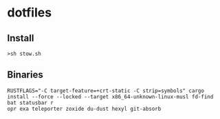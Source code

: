 # dotfiles

## Install
```
>sh stow.sh
```

## Binaries
```
RUSTFLAGS="-C target-feature=+crt-static -C strip=symbols" cargo install --force --locked --target x86_64-unknown-linux-musl fd-find bat statusbar r
opr exa teleporter zoxide du-dust hexyl git-absorb
```
